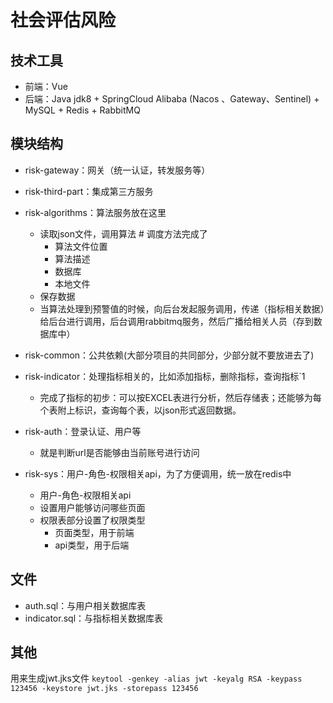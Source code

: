 # 社会评估风险

## 技术工具

* 前端：Vue
* 后端：Java jdk8 + SpringCloud Alibaba (Nacos 、Gateway、Sentinel) + MySQL + Redis + RabbitMQ

## 模块结构
* risk-gateway：网关（统一认证，转发服务等）
* risk-third-part：集成第三方服务

* risk-algorithms：算法服务放在这里 
  - 读取json文件，调用算法  # 调度方法完成了
    - 算法文件位置 
    - 算法描述 
    - 数据库 
    - 本地文件 
  - 保存数据
  - 当算法处理到预警值的时候，向后台发起服务调用，传递（指标相关数据）给后台进行调用，后台调用rabbitmq服务，然后广播给相关人员（存到数据库中）

* risk-common：公共依赖(大部分项目的共同部分，少部分就不要放进去了)

* risk-indicator：处理指标相关的，比如添加指标，删除指标，查询指标`1
  * 完成了指标的初步：可以按EXCEL表进行分析，然后存储表；还能够为每个表附上标识，查询每个表，以json形式返回数据。

* risk-auth：登录认证、用户等
  * 就是判断url是否能够由当前账号进行访问

* risk-sys：用户-角色-权限相关api，为了方便调用，统一放在redis中
  * 用户-角色-权限相关api
  * 设置用户能够访问哪些页面
  * 权限表部分设置了权限类型
    * 页面类型，用于前端
    * api类型，用于后端


## 文件
* auth.sql：与用户相关数据库表
* indicator.sql：与指标相关数据库表


## 其他
用来生成jwt.jks文件
`keytool -genkey -alias jwt -keyalg RSA -keypass 123456 -keystore jwt.jks -storepass 123456`

